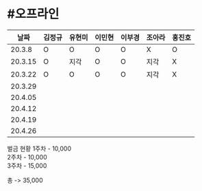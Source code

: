



# #오프라인

| 날짜    | 김정규 | 유현미 | 이민현 | 이부경 | 조아라 | 홍진호 |
| ------- | ------ | ------ | ------ | ------ | ------ | ------ |
| 20.3.8  |   O    |   O     |   O     |    O    |   X     |  O      |
| 20.3.15 |   O     |   지각     |  O      |   O     |   지각     |  X    |
| 20.3.22 |    O    |  O      |   O     |   O     |   지각     |   X     |
| 20.3.29 |        |        |        |        |        |        |
| 20.4.05 |        |        |        |        |        |        |
| 20.4.12 |        |        |        |        |        |        |
| 20.4.19 |        |        |        |        |        |        |
| 20.4.26 |        |        |        |        |        |        |

벌금 현황
1주차 - 10,000  
2주차 - 10,000  
3주차 - 15,000  

총 -> 35,000
